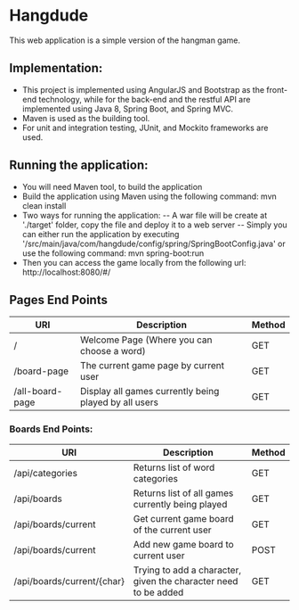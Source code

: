 # Hangdude
This web application is a simple version of the hangman game.

## Implementation:
- This project is implemented using AngularJS and Bootstrap as the front-end technology, while for the back-end and the restful API are implemented using Java 8, Spring Boot, and Spring MVC. 
- Maven is used as the building tool. 
- For unit and integration testing, JUnit, and Mockito frameworks are used. 

## Running the application:
- You will need Maven tool, to build the application
- Build the application using Maven using the following command: mvn clean install
- Two ways for running the application:
-- A war file will be create at './target' folder, copy the file and deploy it to a web server
-- Simply you can either run the application by executing '/src/main/java/com/hangdude/config/spring/SpringBootConfig.java' or use the following command: mvn spring-boot:run
- Then you can access the game locally from the following url: http://localhost:8080/#/

## Pages End Points 
|              URI                   |                               Description                               |   Method   |
|------------------------------------|-------------------------------------------------------------------------|------------|
| /                                  | Welcome Page (Where you can choose a word)                              |     GET    |
| /board-page                        | The current game page by current user                                   |     GET    |
| /all-board-page                    | Display all games currently being played by all users                   |     GET    |


### Boards End Points:
|              URI                   |                  Description                     					  |    Method   |
|------------------------------------|------------------------------------------------------------------------|-------------|
| /api/categories                    | Returns list of word categories                                        |     GET     |
| /api/boards                        | Returns list of all games currently being played                       |     GET     |
| /api/boards/current                | Get current game board of the current user                             |     GET     |
| /api/boards/current                | Add new game board to current user                  					  |     POST    |
| /api/boards/current/{char}         | Trying to add a character, given the character need to be added        |     GET     |